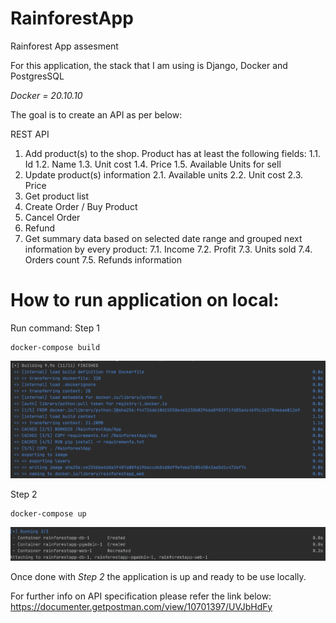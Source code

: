 # RainforestApp
Rainforest App assesment

For this application, the stack that I am using is Django, Docker and PostgresSQL

*Docker = 20.10.10*

The goal is to create an API as per below:
 
REST API
1. 	Add product(s) to the shop.
Product has at least the following fields:
1.1.  Id
1.2.  Name
1.3.  Unit cost
1.4.  Price
1.5.  Available Units for sell
2. 	Update product(s) information
2.1.  Available units
2.2.  Unit cost
2.3.  Price
3. 	Get product list
4. 	Create Order / Buy Product
5. 	Cancel Order
6. 	Refund
7. 	Get summary data based on selected date range and grouped next information by every product:
7.1.  Income
7.2.  Profit
7.3.  Units sold
7.4.  Orders count
7.5.  Refunds information
 
<h1>How to run application on local:</h1>

Run command:
Step 1
```
docker-compose build

```
<img src = "image/Screenshot%202021-11-26%20223410.png">

Step 2
```
docker-compose up

```
<img src = "image/Screenshot%202021-11-26%20223454.png" >


Once done with *Step 2* the application is up and ready to be use locally.

For further info on API specification please refer the link below:
https://documenter.getpostman.com/view/10701397/UVJbHdFy

